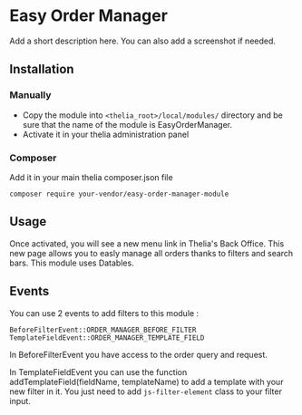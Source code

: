 # Easy Order Manager

Add a short description here. You can also add a screenshot if needed.

## Installation

### Manually

* Copy the module into ```<thelia_root>/local/modules/``` directory and be sure that the name of the module is EasyOrderManager.
* Activate it in your thelia administration panel

### Composer

Add it in your main thelia composer.json file

```
composer require your-vendor/easy-order-manager-module
```

## Usage

Once activated, you will see a new menu link in Thelia's Back Office. This new page allows you to easly manage all orders
thanks to filters and search bars. This module uses Datables.

## Events

You can use 2 events to add filters to this module : 

```
BeforeFilterEvent::ORDER_MANAGER_BEFORE_FILTER
TemplateFieldEvent::ORDER_MANAGER_TEMPLATE_FIELD
```

In BeforeFilterEvent you have access to the order query and request.

In TemplateFieldEvent you can use the function addTemplateField(fieldName, templateName) 
to add a template with your new filter in it. You just need to add `js-filter-element` class to your filter input. 